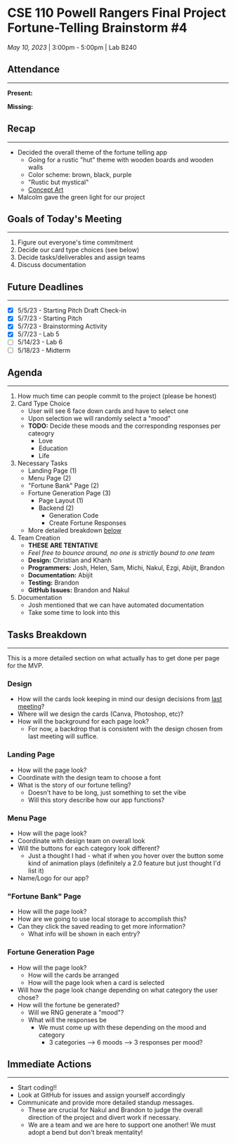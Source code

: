# CSE 110 Powell Rangers Final Project Fortune-Telling Brainstorm #4
*May 10, 2023* | 3:00pm - 5:00pm | Lab B240

## Attendance
___
**Present:**

**Missing:**

## Recap
___
- Decided the overall theme of the fortune telling app
  - Going for a rustic "hut" theme with wooden boards and wooden walls
  - Color scheme: brown, black, purple
  - "Rustic but mystical"
  - [Concept Art](../../specs/concept-art/)
- Malcolm gave the green light for our project

## Goals of Today's Meeting
___
1. Figure out everyone's time commitment
2. Decide our card type choices (see below)
3. Decide tasks/deliverables and assign teams
4. Discuss documentation

## Future Deadlines
____
- [X] 5/5/23 - Starting Pitch Draft Check-in
- [X] 5/7/23 - Starting Pitch
- [X] 5/7/23 - Brainstorming Activity
- [X] 5/7/23 - Lab 5
- [ ] 5/14/23 - Lab 6
- [ ] 5/18/23 - Midterm

## Agenda
___
1. How much time can people commit to the project (please be honest)
2. Card Type Choice
   - User will see 6 face down cards and have to select one
   - Upon selection we will randomly select a "mood"
   - **TODO:** Decide these moods and the corresponding responses per cateogry
     - Love
     - Education
     - Life
3. Necessary Tasks
   - Landing Page (1)
   - Menu Page (2)
   - "Fortune Bank" Page (2)
   - Fortune Generation Page (3)
     - Page Layout (1)
     - Backend (2)
       - Generation Code
       - Create Fortune Responses
   - More detailed breakdown [below](#tasks-breakdown)
4. Team Creation
   - **THESE ARE TENTATIVE**
   - *Feel free to bounce around, no one is strictly bound to one team*
   - **Design:** Christian and Khanh
   - **Programmers:** Josh, Helen, Sam, Michi, Nakul, Ezgi, Abijit, Brandon
   - **Documentation:** Abijit
   - **Testing:** Brandon
   - **GitHub Issues:** Brandon and Nakul
5. Documentation
   - Josh mentioned that we can have automated documentation
   - Take some time to look into this

## Tasks Breakdown
___
This is a more detailed section on what actually has to get done per page for the MVP.

### Design
- How will the cards look keeping in mind our design decisions from [last meeting](./050523-brainstorm_fortune_telling_3.md)?
- Where will we design the cards (Canva, Photoshop, etc)?
- How will the background for each page look?
  - For now, a backdrop that is consistent with the design chosen from last meeting will suffice.

### Landing Page
- How will the page look?
- Coordinate with the design team to choose a font
- What is the story of our fortune telling?
  - Doesn't have to be long, just something to set the vibe
  - Will this story describe how our app functions?

### Menu Page
- How will the page look?
- Coordinate with design team on overall look
- Will the buttons for each category look different?
  - Just a thought I had - what if when you hover over the button some kind of animation plays (definitely a 2.0 feature but just thought I'd list it)
- Name/Logo for our app?

### "Fortune Bank" Page
- How will the page look?
- How are we going to use local storage to accomplish this?
- Can they click the saved reading to get more information?
  - What info will be shown in each entry?

### Fortune Generation Page
- How will the page look?
  - How will the cards be arranged
  - How will the page look when a card is selected
- Will how the page look change depending on what category the user chose?
- How will the fortune be generated?
  - Will we RNG generate a "mood"?
  - What will the responses be
    - We must come up with these depending on the mood and category
      - 3 categories --> 6 moods --> 3 responses per mood?

## Immediate Actions
___
- Start coding!!
- Look at GitHub for issues and assign yourself accordingly
- Communicate and provide more detailed standup messages.
  - These are crucial for Nakul and Brandon to judge the overall direction of the project and divert work if necessary.
  - We are a team and we are here to support one another! We must adopt a bend but don't break mentality!




